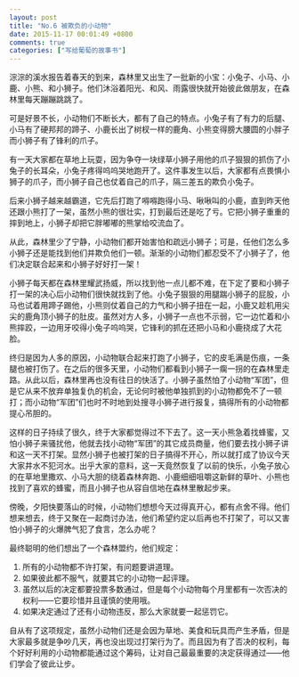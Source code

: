 ```yaml
---
layout: post
title: "No.6 被欺负的小动物"
date: 2015-11-17 00:01:49 +0800
comments: true
categories: ["写给葡萄的故事书"]
---
```


淙淙的溪水报告着春天的到来，森林里又出生了一批新的小宝：小兔子、小马、小鹿、小熊、和小狮子。他们沐浴着阳光、和风、雨露很快就开始彼此做朋友，在森林里每天蹦蹦跳跳了。

可是好景不长，小动物们不断长大，都有了自己的特点。小兔子有了有力的后腿、小马有了硬邦邦的蹄子、小鹿长出了树杈一样的鹿角、小熊变得膀大腰圆的小胖子而小狮子有了锋利的爪子。

有一天大家都在草地上玩耍，因为争夺一块绿草小狮子用他的爪子狠狠的抓伤了小兔子的长耳朵，小兔子疼得呜呜哭地跑开了。这件事发生以后，大家都有点畏惧小狮子的爪子，而小狮子自己也仗着自己的爪子，隔三差五的欺负小兔子。

后来小狮子越来越霸道，它先后打跑了嘚嘚跑得小马、啾啾叫的小鹿，直到昨天他还跟小熊打了一架，虽然小熊的很壮实，打到最后还是吃了亏。它把小狮子重重的摔到地上，小狮子却把它胖嘟嘟的熊掌给咬流血了。

从此，森林里少了宁静，小动物们都开始害怕和疏远小狮子；可是，任他们怎么多小狮子还是能找到他们并欺负他们一顿。渐渐的小动物们都忍受不了小狮子了，他们决定联合起来和小狮子好好打一架！

小狮子每天都在森林里耀武扬威，所以找到他一点儿都不难，在下定了要和小狮子打一架的决心后小动物们很快就找到了他。小兔子狠狠的用腿踹小狮子的屁股，小马也试着用蹄子踢他，小熊则仗着自己的力气和小狮子扭在一起，小鹿又趁机用尖尖的鹿角顶小狮子的肚皮。虽然对方人多，小狮子一点也不示弱，它一边忙着和小熊摔跤，一边用牙咬得小兔子呜呜哭，它锋利的抓在还把小马和小鹿挠成了大花脸。

终归是因为人多的原因，小动物联合起来打跑了小狮子，它的皮毛满是伤痕，一条腿也被打伤了。在之后的很多天里，小动物们都看到小狮子一瘸一拐的在森林里走路。从此以后，森林里再也没有往日的快活了。小狮子虽然怕了小动物“军团”，但是它从来不放弃单独复仇的机会，无论何时被他单独抓到的小动物都免不了一顿打；而小动物“军团”们也时不时地到处搜寻小狮子进行报复，搞得所有的小动物都提心吊胆的。

这样的日子持续了很久，终于大家都觉得过不下去了。这一天小熊急着找蜂蜜，又怕小狮子来骚扰他，他就去找小动物“军团”的其它成员商量，他们要去找小狮子讲和这一天不打架。显然小狮子也被打架的日子搞得不开心，所以就打成了协议今天大家井水不犯河水。出乎大家的意料，这一天竟然恢复了以前的快乐，小兔子放心的在草地里撒欢、小马大胆的绕着森林奔跑、小鹿细细咀嚼这新鲜的草叶、小熊也找到了喜欢的蜂蜜，而且小狮子也从容自信地在森林里散起步来。

傍晚，夕阳快要落山的时候，小动物们想想今天过得真开心，都有点舍不得。他们想来想去，终于又聚在一起商讨办法，他们希望约定以后再也不打架了，可以又害怕小狮子的火爆脾气犯了食言，怎么办呢？

最终聪明的他们想出了一个森林盟约，他们规定：

1. 所有的小动物都不许打架，有问题要讲道理。
2. 如果彼此都不服气，就要其它的小动物一起评理。
3. 虽然以后的决定都要投票多数通过，但是每个小动物每个月里都有一次否决的权利——它要珍惜并且谨慎的使用哦。
4. 如果决定通过了还有小动物违反，那么大家就要一起惩罚它。

自从有了这项规定，虽然小动物们还是会因为草地、美食和玩具而产生矛盾，但是大家最多就是争吵几天，再也没出现过打架行为了。而且因为有了否决的权利，每个好好利用的小动物都能通过这个筹码，让对自己最最重要的决定获得通过——他们学会了彼此让步。